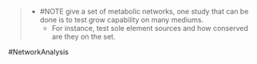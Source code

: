 > - #NOTE give a set of metabolic networks, one study that can be done is to test grow capability on many mediums.
> 	- For instance, test sole element sources and how conserved are they on the set.


#NetworkAnalysis 